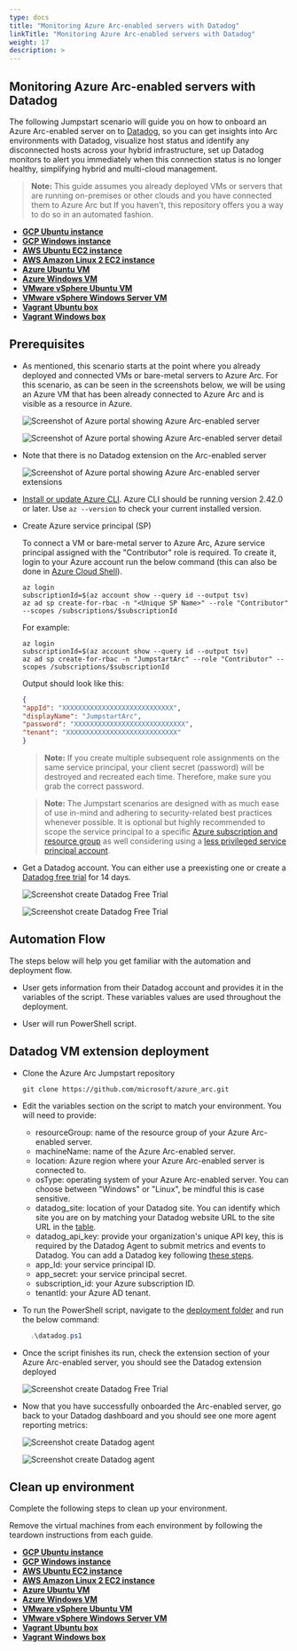 ```yaml
---
type: docs
title: "Monitoring Azure Arc-enabled servers with Datadog"
linkTitle: "Monitoring Azure Arc-enabled servers with Datadog"
weight: 17
description: >
---
```


## Monitoring Azure Arc-enabled servers with Datadog

The following Jumpstart scenario will guide you on how to onboard an Azure Arc-enabled server on to [Datadog](https://www.datadoghq.com/), so you can get insights into Arc environments with Datadog, visualize host status and identify any disconnected hosts across your hybrid infrastructure, set up Datadog monitors to alert you immediately when this connection status is no longer healthy, simplifying hybrid and multi-cloud management.

> **Note:** This guide assumes you already deployed VMs or servers that are running on-premises or other clouds and you have connected them to Azure Arc but If you haven't, this repository offers you a way to do so in an automated fashion.

- **[GCP Ubuntu instance](/azure_arc_jumpstart/azure_arc_servers/gcp/gcp_terraform_ubuntu/)**
- **[GCP Windows instance](/azure_arc_jumpstart/azure_arc_servers/gcp/gcp_terraform_windows/)**
- **[AWS Ubuntu EC2 instance](/azure_arc_jumpstart/azure_arc_servers/aws/aws_terraform_ubuntu/)**
- **[AWS Amazon Linux 2 EC2 instance](/azure_arc_jumpstart/azure_arc_servers/aws/aws_terraform_al2/)**
- **[Azure Ubuntu VM](/azure_arc_jumpstart/azure_arc_servers/azure/azure_arm_template_linux/)**
- **[Azure Windows VM](/azure_arc_jumpstart/azure_arc_servers/azure/azure_arm_template_win/)**
- **[VMware vSphere Ubuntu VM](/azure_arc_jumpstart/azure_arc_servers/vmware/vmware_terraform_ubuntu/)**
- **[VMware vSphere Windows Server VM](/azure_arc_jumpstart/azure_arc_servers/vmware/vmware_terraform_winsrv/)**
- **[Vagrant Ubuntu box](/azure_arc_jumpstart/azure_arc_servers/vagrant/local_vagrant_ubuntu/)**
- **[Vagrant Windows box](/azure_arc_jumpstart/azure_arc_servers/vagrant/local_vagrant_windows/)**

## Prerequisites

- As mentioned, this scenario starts at the point where you already deployed and connected VMs or bare-metal servers to Azure Arc. For this scenario, as can be seen in the screenshots below, we will be using an Azure VM that has been already connected to Azure Arc and is visible as a resource in Azure.

    ![Screenshot of Azure portal showing Azure Arc-enabled server](./01.png)

    ![Screenshot of Azure portal showing Azure Arc-enabled server detail](./02.png)

- Note that there is no Datadog extension on the Arc-enabled server

    ![Screenshot of Azure portal showing Azure Arc-enabled server extensions](./03.png)

- [Install or update Azure CLI](https://docs.microsoft.com/cli/azure/install-azure-cli?view=azure-cli-latest). Azure CLI should be running version 2.42.0 or later. Use ```az --version``` to check your current installed version.

- Create Azure service principal (SP)

    To connect a VM or bare-metal server to Azure Arc, Azure service principal assigned with the "Contributor" role is required. To create it, login to your Azure account run the below command (this can also be done in [Azure Cloud Shell](https://shell.azure.com/)).

    ```shell
    az login
    subscriptionId=$(az account show --query id --output tsv)
    az ad sp create-for-rbac -n "<Unique SP Name>" --role "Contributor" --scopes /subscriptions/$subscriptionId
    ```

    For example:

    ```shell
    az login
    subscriptionId=$(az account show --query id --output tsv)
    az ad sp create-for-rbac -n "JumpstartArc" --role "Contributor" --scopes /subscriptions/$subscriptionId
    ```

    Output should look like this:

    ```json
    {
    "appId": "XXXXXXXXXXXXXXXXXXXXXXXXXXXX",
    "displayName": "JumpstartArc",
    "password": "XXXXXXXXXXXXXXXXXXXXXXXXXXXX",
    "tenant": "XXXXXXXXXXXXXXXXXXXXXXXXXXXX"
    }
    ```

    > **Note:** If you create multiple subsequent role assignments on the same service principal, your client secret (password) will be destroyed and recreated each time. Therefore, make sure you grab the correct password.

    > **Note:** The Jumpstart scenarios are designed with as much ease of use in-mind and adhering to security-related best practices whenever possible. It is optional but highly recommended to scope the service principal to a specific [Azure subscription and resource group](https://docs.microsoft.com/cli/azure/ad/sp?view=azure-cli-latest) as well considering using a [less privileged service principal account](https://docs.microsoft.com/azure/role-based-access-control/best-practices).

- Get a Datadog account. You can either use a preexisting one or create a [Datadog free trial](https://www.datadoghq.com/free-datadog-trial/) for 14 days.

    ![Screenshot create Datadog Free Trial](./04.png)

    ![Screenshot create Datadog Free Trial](./05.png)

## Automation Flow

The steps below will help you get familiar with the automation and deployment flow.

- User gets information from their Datadog account and provides it in the variables of the script. These variables values are used throughout the deployment.

- User will run PowerShell script.

## Datadog VM extension deployment

- Clone the Azure Arc Jumpstart repository

    ```shell
    git clone https://github.com/microsoft/azure_arc.git
    ```

- Edit the variables section on the script to match your environment. You will need to provide:

  - resourceGroup: name of the resource group of your Azure Arc-enabled server.
  - machineName: name of the Azure Arc-enabled server.
  - location: Azure region where your Azure Arc-enabled server is connected to.
  - osType: operating system of your Azure Arc-enabled server. You can choose between "Windows" or "Linux", be mindful this is case sensitive.
  - datadog_site: location of your Datadog site. You can identify which site you are on by matching your Datadog website URL to the site URL in the [table](https://docs.datadoghq.com/getting_started/site/).
  - datadog_api_key: provide your organization's unique API key, this is required by the Datadog Agent to submit metrics and events to Datadog. You can add a Datadog key following [these steps](https://docs.datadoghq.com/account_management/api-app-keys/#add-an-api-key-or-client-token).
  - app_Id: your service principal ID.
  - app_secret: your service principal secret.
  - subscription_id: your Azure subscription ID.
  - tenantId: your Azure AD tenant.

- To run the PowerShell script, navigate to the [deployment folder](https://github.com/microsoft/azure_arc/tree/main/azure_arc_servers_jumpstart/datadog/) and run the below command:

  ```powershell
    .\datadog.ps1
  ```

- Once the script finishes its run, check the extension section of your Azure Arc-enabled server, you should see the Datadog extension deployed

    ![Screenshot create Datadog Free Trial](./06.png)

- Now that you have successfully onboarded the Arc-enabled server, go back to your Datadog dashboard and you should see one more agent reporting metrics:

    ![Screenshot create Datadog agent](./07.png)

    ![Screenshot create Datadog agent](./08.png)

## Clean up environment

Complete the following steps to clean up your environment.

Remove the virtual machines from each environment by following the teardown instructions from each guide.

- **[GCP Ubuntu instance](/azure_arc_jumpstart/azure_arc_servers/gcp/gcp_terraform_ubuntu/)**
- **[GCP Windows instance](/azure_arc_jumpstart/azure_arc_servers/gcp/gcp_terraform_windows/)**
- **[AWS Ubuntu EC2 instance](/azure_arc_jumpstart/azure_arc_servers/aws/aws_terraform_ubuntu/)**
- **[AWS Amazon Linux 2 EC2 instance](/azure_arc_jumpstart/azure_arc_servers/aws/aws_terraform_al2/)**
- **[Azure Ubuntu VM](/azure_arc_jumpstart/azure_arc_servers/azure/azure_arm_template_linux/)**
- **[Azure Windows VM](/azure_arc_jumpstart/azure_arc_servers/azure/azure_arm_template_win/)**
- **[VMware vSphere Ubuntu VM](/azure_arc_jumpstart/azure_arc_servers/vmware/vmware_terraform_ubuntu/)**
- **[VMware vSphere Windows Server VM](/azure_arc_jumpstart/azure_arc_servers/vmware/vmware_terraform_winsrv/)**
- **[Vagrant Ubuntu box](/azure_arc_jumpstart/azure_arc_servers/vagrant/local_vagrant_ubuntu/)**
- **[Vagrant Windows box](/azure_arc_jumpstart/azure_arc_servers/vagrant/local_vagrant_windows/)**
